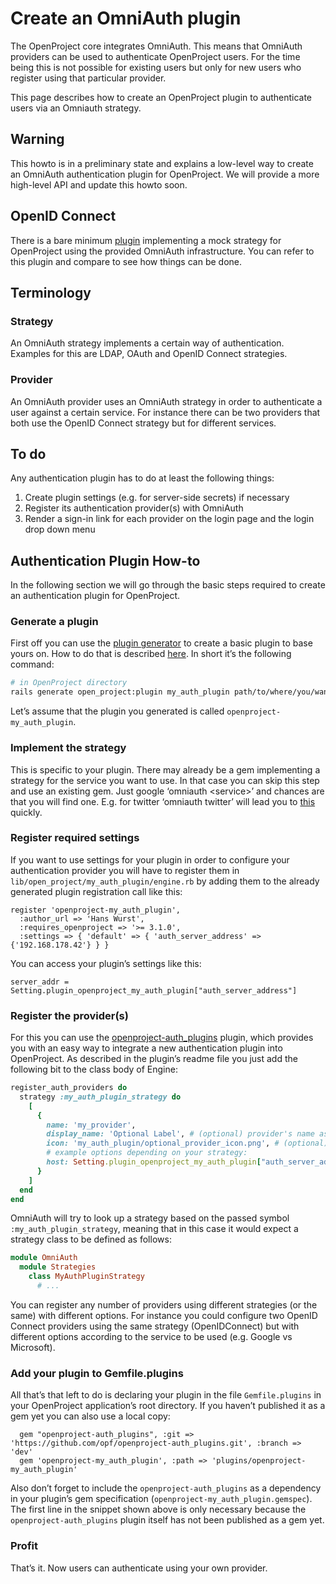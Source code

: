 # Create an OmniAuth plugin

The OpenProject core integrates OmniAuth. This means that OmniAuth providers can be used to authenticate OpenProject users. For the time being this is not possible for existing users but only for new users who register using that particular provider.

This page describes how to create an OpenProject plugin to authenticate users via an Omniauth strategy.

## Warning

This howto is in a preliminary state and explains a low-level way to create an OmniAuth authentication plugin for OpenProject. We will provide a more high-level API and update this howto soon.

## OpenID Connect

There is a bare minimum [plugin](https://github.com/machisuji/openproject-mock_auth) implementing a mock strategy for OpenProject using the provided OmniAuth infrastructure. You can refer to this plugin and compare to see how things can be done.

## Terminology

### Strategy

An OmniAuth strategy implements a certain way of authentication. Examples for this are LDAP, OAuth and OpenID Connect strategies.

### Provider

An OmniAuth provider uses an OmniAuth strategy in order to authenticate a user against a certain service.
For instance there can be two providers that both use the OpenID Connect strategy but for different services.

## To do

Any authentication plugin has to do at least the following things:

1. Create plugin settings (e.g. for server-side secrets) if necessary
2. Register its authentication provider(s) with OmniAuth
3. Render a sign-in link for each provider on the login page and the login drop down menu

## Authentication Plugin How-to

In the following section we will go through the basic steps required to create an authentication plugin for OpenProject.

### Generate a plugin

First off you can use the [plugin generator](https://github.com/opf/openproject-plugins) to create a basic plugin to base yours on.
How to do that is described [here](../create-openproject-plugin/). In short it’s the following command:

```bash
# in OpenProject directory
rails generate open_project:plugin my_auth_plugin path/to/where/you/want/to/have/it
```

Let’s assume that the plugin you generated is called `openproject-my_auth_plugin`.

### Implement the strategy

This is specific to your plugin. There may already be a gem implementing a strategy for the service you want to use.
In that case you can skip this step and use an existing gem. Just google ‘omniauth &lt;service&gt;’ and chances are that you will find one.
E.g. for twitter ‘omniauth twitter’ will lead you to [this](https://github.com/arunagw/omniauth-twitter) quickly.

### Register required settings

If you want to use settings for your plugin in order to configure your authentication provider you will have to register them in `lib/open_project/my_auth_plugin/engine.rb` by adding them to the already generated plugin registration call like this:

```
register 'openproject-my_auth_plugin',
  :author_url => 'Hans Wurst',
  :requires_openproject => '>= 3.1.0',
  :settings => { 'default' => { 'auth_server_address' => {'192.168.178.42'} } }
```

You can access your plugin’s settings like this:

```
server_addr = Setting.plugin_openproject_my_auth_plugin["auth_server_address"]
```

### Register the provider(s)

For this you can use the [openproject-auth_plugins](https://github.com/opf/openproject-auth_plugins) plugin, which provides you with an easy way to integrate a new authentication plugin into OpenProject.
As described in the plugin’s readme file you just add the following bit to the class body of Engine:

```ruby
register_auth_providers do
  strategy :my_auth_plugin_strategy do
    [
      {
        name: 'my_provider',
        display_name: 'Optional Label', # (optional) provider's name as shown in OpenProject
        icon: 'my_auth_plugin/optional_provider_icon.png', # (optional) provider icon
        # example options depending on your strategy:
        host: Setting.plugin_openproject_my_auth_plugin["auth_server_address"]
      }
    ]
  end
end
```

OmniAuth will try to look up a strategy based on the passed symbol `:my_auth_plugin_strategy`, meaning that in this case it would expect a strategy class to be defined as follows:

```ruby
module OmniAuth
  module Strategies
    class MyAuthPluginStrategy
      # ...
```

You can register any number of providers using different strategies (or the same) with different options.
For instance you could configure two OpenID Connect providers using the same strategy (OpenIDConnect) but with different options according to the service to be used (e.g. Google vs Microsoft).

### Add your plugin to Gemfile.plugins

All that’s that left to do is declaring your plugin in the file `Gemfile.plugins` in your OpenProject application’s root directory.
If you haven’t published it as a gem yet you can also use a local copy:

```
  gem "openproject-auth_plugins", :git => 'https://github.com/opf/openproject-auth_plugins.git', :branch => 'dev'
  gem 'openproject-my_auth_plugin', :path => 'plugins/openproject-my_auth_plugin'
```

Also don’t forget to include the `openproject-auth_plugins` as a dependency in your plugin’s gem specification (`openproject-my_auth_plugin.gemspec`).
The first line in the snippet shown above is only necessary because the `openproject-auth_plugins` plugin itself has not been published as a gem yet.

### Profit

That’s it. Now users can authenticate using your own provider.

